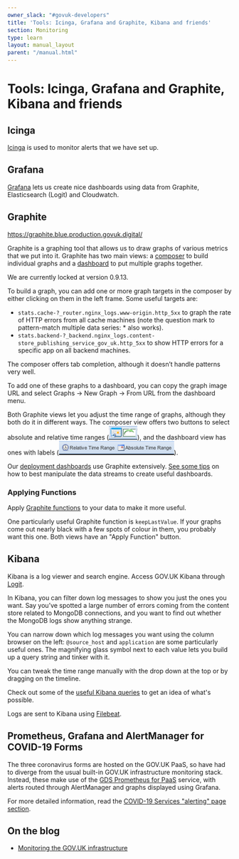 ```yaml
---
owner_slack: "#govuk-developers"
title: 'Tools: Icinga, Grafana and Graphite, Kibana and friends'
section: Monitoring
type: learn
layout: manual_layout
parent: "/manual.html"
---
```


# Tools: Icinga, Grafana and Graphite, Kibana and friends

## Icinga

[Icinga](/manual/icinga.html) is used to monitor alerts that we have set up.

## Grafana

[Grafana](/manual/grafana.html) lets us create nice dashboards using data from Graphite, Elasticsearch (Logit) and Cloudwatch.

## Graphite

<https://graphite.blue.production.govuk.digital/>

Graphite is a graphing tool that allows us to draw graphs of various metrics that we put into it. Graphite has two main views: a [composer](https://graphite.blue.production.govuk.digital/composer) to build individual graphs and a [dashboard](https://graphite.blue.production.govuk.digital/dashboard) to put multiple graphs together.

We are currently locked at version 0.9.13.

To build a graph, you can add one or more graph targets in the composer by either clicking on them in the left frame.
Some useful targets are:

- `stats.cache-?_router.nginx_logs.www-origin.http_5xx` to graph the rate of HTTP errors from all cache machines (note the question mark to pattern-match multiple data series: * also works).
- `stats.backend-?_backend.nginx_logs.content-store_publishing_service_gov_uk.http_5xx` to show HTTP errors for a specific app on all backend machines.

The composer offers tab completion, although it doesn’t handle patterns very well.

To add one of these graphs to a dashboard, you can copy the graph image URL and select Graphs → New Graph → From URL from the dashboard menu.

Both Graphite views let you adjust the time range of graphs, although they both do it in different ways. The composer view offers two buttons to select absolute and relative time ranges (![composer_buttons][composer_buttons_image]), and the dashboard view has ones with labels (![dashboard_buttons][dashboard_buttons_image]).

[composer_buttons_image]: images/composer-buttons.png
[dashboard_buttons_image]: images/dashboard-buttons.png

Our [deployment dashboards](deployment-dashboards.html) use Graphite extensively. [See some tips](graphite-and-deployment-dashboards.html) on how to best manipulate the data streams to create useful dashboards.

### Applying Functions

Apply [Graphite functions](http://graphite.readthedocs.org/en/0.9.12/functions.html) to your data to make it more useful.

One particularly useful Graphite function is `keepLastValue`. If your graphs come out nearly black with a few spots of colour in them, you probably want this one. Both views have an "Apply Function" button.

## Kibana

Kibana is a log viewer and search engine. Access GOV.UK Kibana through [Logit](logit.html).

In Kibana, you can filter down log messages to show you just the ones you want. Say you’ve spotted a large number of errors coming from the content store related to MongoDB connections, and you want to find out whether the MongoDB logs show anything strange.

You can narrow down which log messages you want using the column browser on the left: `@source_host` and `application` are some particularly useful ones. The magnifying glass symbol next to each value lets you build up a query string and tinker with it.

You can tweak the time range manually with the drop down at the top or by dragging on the timeline.

Check out some of the [useful Kibana queries](kibana.html) to get an idea of what's possible.

Logs are sent to Kibana using [Filebeat](logging.html#filebeat).

## Prometheus, Grafana and AlertManager for COVID-19 Forms

The three coronavirus forms are hosted on the GOV.UK PaaS, so have had to diverge from the usual built-in GOV.UK infrastructure monitoring stack. Instead, these make use of the [GDS Prometheus for PaaS](https://reliability-engineering.cloudapps.digital/monitoring-alerts.html#metrics-and-alerting) service, with alerts routed through AlertManager and graphs displayed using Grafana.

For more detailed information, read the [COVID-19 Services "alerting" page section](/manual/covid-19-services.html#alerting).

## On the blog

- [Monitoring the GOV.UK infrastructure](https://gdstechnology.blog.gov.uk/2016/03/30/monitoring-the-gov-uk-infrastructure/)
